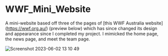 # WWF_Mini_Website
A mini-website based off three of the pages of [this WWF Australia website] (https://wwf.org.au/) (preview below) which has since changed its design and appearance since I completed my project. I mimicked the home page, the news page, and meet the team page. 

![Screenshot 2023-06-02 13 10 49](https://github.com/gdwhittaker94/WWF_Mini_Website/assets/105855731/aa469f68-a6ca-44ba-a034-d2ecd941aeb6)
